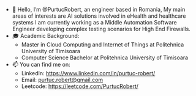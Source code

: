 - 👋 Hello, I’m @PurtucRobert, an engineer based in Romania, 
My main areas of interests are AI solutions involved in eHealth and healthcare systems
I am currently working as a Middle Automation Software Engineer developing complex testing scenarios for High End Firewalls. 
- 🎓 Academic Background:
  -  Master in Cloud Computing and Internet of Things at Politehnica University of Timisoara
  -  Computer Science Bachelor at Politehnica University of Timisoara
- 📫 You can find me on:
   -  LinkedIn: https://www.linkedin.com/in/purtuc-robert/
   -  Email: purtuc.robert@gmail.com
   -  Leetcode: https://leetcode.com/PurtucRobert/
